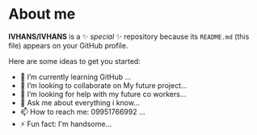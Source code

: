 # About me


**IVHANS/IVHANS** is a ✨ _special_ ✨ repository because its `README.md` (this file) appears on your GitHub profile.

Here are some ideas to get you started:

- 🌱 I’m currently learning GitHub ...
- 👯 I’m looking to collaborate on My future project...
- 🤔 I’m looking for help with my future co workers...
- 💬 Ask me about everything i know...
- 📫 How to reach me: 09951766992 ...
- ⚡ Fun fact: I'm handsome...

